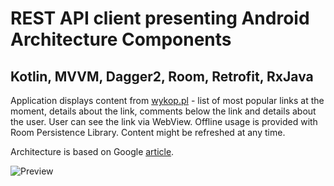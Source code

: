 # REST API client presenting Android Architecture Components
## Kotlin, MVVM, Dagger2, Room, Retrofit, RxJava
Application displays content from [wykop.pl](https://wykop.pl) - list of most popular links at the moment, 
details about the link, comments below the link and details about the user. User can see the link
via WebView. Offline usage is provided with Room Persistence Library. Content might be refreshed at any time.

Architecture is based on Google [article](https://developer.android.com/topic/libraries/architecture/guide.html).

![Preview](https://github.com/s1vert/Wykop-API/raw/master/preview.gif)
